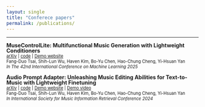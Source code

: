 ```yaml
---
layout: single
title: "Conferece papers"
permalink: /publications/
---
```

---
<span style="font-size: 1.0em; font-weight: bold; line-height: 1.0;">MuseControlLite: Multifunctional Music Generation with Lightweight Conditioners</span> \
<span style="font-size: 0.8em;">
[arXiv](https://www.arxiv.org/pdf/2506.18729) | [code](https://github.com/fundwotsai2001/MuseControlLite) | [Demo website](https://musecontrollite.github.io/web/)
</span> \
<span style="font-size: 0.8em;">
Fang-Duo Tsai, Shih-Lun Wu, Haven Kim, Bo-Yu Chen, Hao-Chung Cheng, Yi-Hsuan Yan 
</span> \
<span style="font-size: 0.8em; font-style: italic;">
In The 42nd International Conference on Machine Learning 2025
</span> 

<span style="font-size: 1.0em; font-weight: bold; line-height: 1.0;">Audio Prompt Adapter: Unleashing Music Editing Abilities for Text-to-Music with Lightweight Finetuning</span> \
<span style="font-size: 0.8em;">
[arXiv](https://arxiv.org/abs/2407.16564) | [code](https://github.com/fundwotsai2001/AP-adapter) | [Demo website](https://young-almond-689.notion.site/Audio-Prompt-Adapter-Unleashing-Music-Editing-Abilities-For-Text-To-Music-with-Lightweight-Finetuni-fbbfeb0608664f61a6bf894d56e85820) | [Demo video](https://youtu.be/fr9rCSaYUlA?si=3tV4zGriIrW8yylF) 
</span> \
<span style="font-size: 0.8em;">
Fang-Duo Tsai, Shih-Lun Wu, Haven Kim, Bo-Yu Chen, Hao-Chung Cheng, Yi-Hsuan Yan 
</span> \
<span style="font-size: 0.8em; font-style: italic;">
In International Society for Music Information Retrieval Conference 2024
</span> 
